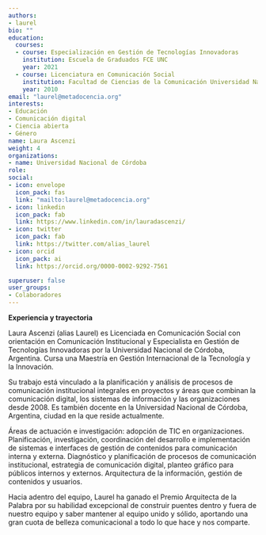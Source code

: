 ```yaml
---
authors:
- laurel
bio: ""
education:
  courses:
  - course: Especialización en Gestión de Tecnologías Innovadoras
    institution: Escuela de Graduados FCE UNC
    year: 2021
  - course: Licenciatura en Comunicación Social
    institution: Facultad de Ciencias de la Comunicación Universidad Nacional de Córdoba
    year: 2010
email: "laurel@metadocencia.org"
interests:
- Educación
- Comunicación digital
- Ciencia abierta
- Género
name: Laura Ascenzi
weight: 4
organizations:
- name: Universidad Nacional de Córdoba
role:
social:
- icon: envelope
  icon_pack: fas
  link: "mailto:laurel@metadocencia.org"
- icon: linkedin
  icon_pack: fab
  link: https://www.linkedin.com/in/lauradascenzi/
- icon: twitter
  icon_pack: fab
  link: https://twitter.com/alias_laurel
- icon: orcid
  icon_pack: ai
  link: https://orcid.org/0000-0002-9292-7561

superuser: false
user_groups:
- Colaboradores
---
```

**Experiencia y trayectoria**

Laura Ascenzi (alias Laurel) es Licenciada en Comunicación Social con orientación en Comunicación Institucional y Especialista en Gestión de Tecnologías Innovadoras por la Universidad Nacional de Córdoba, Argentina. Cursa una Maestría en Gestión Internacional de la Tecnología y la Innovación.

Su trabajo está vinculado a la planificación y análisis de procesos de comunicación institucional integrales en proyectos y áreas que combinan la comunicación digital, los sistemas de información y las organizaciones desde 2008. Es también docente en la Universidad Nacional de Córdoba, Argentina, ciudad en la que reside actualmente.

Áreas de actuación e investigación: adopción de TIC en organizaciones. Planificación, investigación, coordinación del desarrollo e implementación de sistemas e interfaces de gestión de contenidos para comunicación interna y externa. Diagnóstico y planificación de procesos de comunicación institucional, estrategia de comunicación digital, planteo gráfico para públicos internos y externos. Arquitectura de la información, gestión de contenidos y usuarios.

Hacia adentro del equipo, Laurel ha ganado el Premio Arquitecta de la Palabra por su habilidad excepcional de construir puentes dentro y fuera de nuestro equipo y saber mantener al equipo unido y sólido, aportando una gran cuota de belleza comunicacional a todo lo que hace y nos comparte. 
